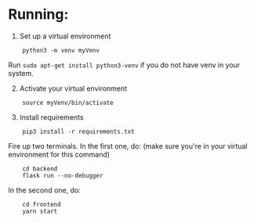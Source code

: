 # Running:
1. Set up a virtual environment
```
	python3 -m venv myVenv
```
Run ```sudo apt-get install python3-venv``` if you do not have venv in your system.

2. Activate your virtual environment
```
	source myVenv/bin/activate
```

3. Install requirements
```
	pip3 install -r requirements.txt
```

Fire up two terminals. In the first one, do: (make sure you're in your virtual environment for this command)

```
	cd backend 
	flask run --no-debugger
```

In the second one, do:

```
	cd frontend
	yarn start
```
